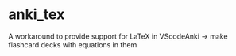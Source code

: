 # anki_tex
A workaround to provide support for LaTeX in VScodeAnki -> make flashcard decks with equations in them
